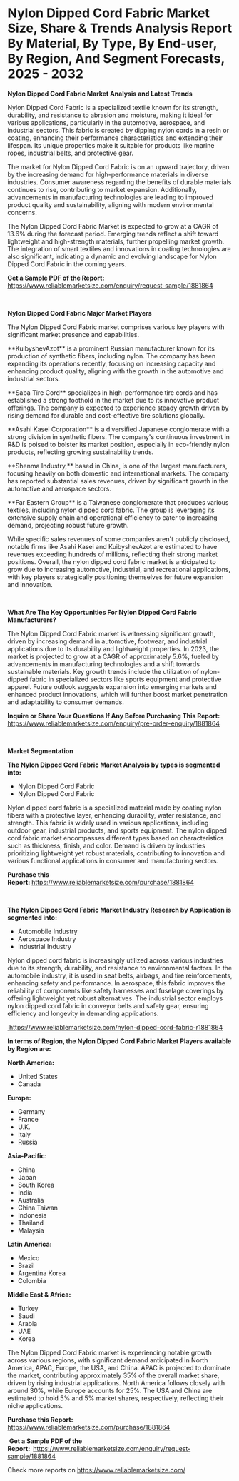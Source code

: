 <p><h1>Nylon Dipped Cord Fabric Market Size, Share & Trends Analysis Report By Material, By Type, By End-user, By Region, And Segment Forecasts, 2025 - 2032</h1></p><p><strong>Nylon Dipped Cord Fabric Market Analysis and Latest Trends</strong></p>
<p><p>Nylon Dipped Cord Fabric is a specialized textile known for its strength, durability, and resistance to abrasion and moisture, making it ideal for various applications, particularly in the automotive, aerospace, and industrial sectors. This fabric is created by dipping nylon cords in a resin or coating, enhancing their performance characteristics and extending their lifespan. Its unique properties make it suitable for products like marine ropes, industrial belts, and protective gear.</p><p>The market for Nylon Dipped Cord Fabric is on an upward trajectory, driven by the increasing demand for high-performance materials in diverse industries. Consumer awareness regarding the benefits of durable materials continues to rise, contributing to market expansion. Additionally, advancements in manufacturing technologies are leading to improved product quality and sustainability, aligning with modern environmental concerns.</p><p>The Nylon Dipped Cord Fabric Market is expected to grow at a CAGR of 13.6% during the forecast period. Emerging trends reflect a shift toward lightweight and high-strength materials, further propelling market growth. The integration of smart textiles and innovations in coating technologies are also significant, indicating a dynamic and evolving landscape for Nylon Dipped Cord Fabric in the coming years.</p></p>
<p><strong>Get a Sample PDF of the Report:&nbsp;</strong> <a href="https://www.reliablemarketsize.com/enquiry/request-sample/1881864?utm_campaign=1133&utm_medium=2&utm_source=Github&utm_content=ia&utm_term=04022025&utm_id=nylon-dipped-cord-fabric">https://www.reliablemarketsize.com/enquiry/request-sample/1881864</a></p>
<p>&nbsp;</p>
<p><strong>Nylon Dipped Cord Fabric Major Market Players</strong></p>
<p><p>The Nylon Dipped Cord Fabric market comprises various key players with significant market presence and capabilities. </p><p>**KuibyshevAzot** is a prominent Russian manufacturer known for its production of synthetic fibers, including nylon. The company has been expanding its operations recently, focusing on increasing capacity and enhancing product quality, aligning with the growth in the automotive and industrial sectors.</p><p>**Saba Tire Cord** specializes in high-performance tire cords and has established a strong foothold in the market due to its innovative product offerings. The company is expected to experience steady growth driven by rising demand for durable and cost-effective tire solutions globally.</p><p>**Asahi Kasei Corporation** is a diversified Japanese conglomerate with a strong division in synthetic fibers. The company's continuous investment in R&D is poised to bolster its market position, especially in eco-friendly nylon products, reflecting growing sustainability trends.</p><p>**Shenma Industry,** based in China, is one of the largest manufacturers, focusing heavily on both domestic and international markets. The company has reported substantial sales revenues, driven by significant growth in the automotive and aerospace sectors.</p><p>**Far Eastern Group** is a Taiwanese conglomerate that produces various textiles, including nylon dipped cord fabric. The group is leveraging its extensive supply chain and operational efficiency to cater to increasing demand, projecting robust future growth.</p><p>While specific sales revenues of some companies aren't publicly disclosed, notable firms like Asahi Kasei and KuibyshevAzot are estimated to have revenues exceeding hundreds of millions, reflecting their strong market positions. Overall, the nylon dipped cord fabric market is anticipated to grow due to increasing automotive, industrial, and recreational applications, with key players strategically positioning themselves for future expansion and innovation.</p></p>
<p>&nbsp;</p>
<p><strong>What Are The Key Opportunities For Nylon Dipped Cord Fabric Manufacturers?</strong></p>
<p><p>The Nylon Dipped Cord Fabric market is witnessing significant growth, driven by increasing demand in automotive, footwear, and industrial applications due to its durability and lightweight properties. In 2023, the market is projected to grow at a CAGR of approximately 5.6%, fueled by advancements in manufacturing technologies and a shift towards sustainable materials. Key growth trends include the utilization of nylon-dipped fabric in specialized sectors like sports equipment and protective apparel. Future outlook suggests expansion into emerging markets and enhanced product innovations, which will further boost market penetration and adaptability to consumer demands.</p></p>
<p><strong>Inquire or Share Your Questions If Any Before Purchasing This Report:</strong> <a href="https://www.reliablemarketsize.com/enquiry/pre-order-enquiry/1881864?utm_campaign=1133&utm_medium=2&utm_source=Github&utm_content=ia&utm_term=04022025&utm_id=nylon-dipped-cord-fabric">https://www.reliablemarketsize.com/enquiry/pre-order-enquiry/1881864</a></p>
<p>&nbsp;</p>
<p><strong>Market Segmentation</strong></p>
<p><strong>The Nylon Dipped Cord Fabric Market Analysis by types is segmented into:</strong></p>
<p><ul><li>Nylon Dipped Cord Fabric</li><li>Nylon Dipped Cord Fabric</li></ul></p>
<p><p>Nylon dipped cord fabric is a specialized material made by coating nylon fibers with a protective layer, enhancing durability, water resistance, and strength. This fabric is widely used in various applications, including outdoor gear, industrial products, and sports equipment. The nylon dipped cord fabric market encompasses different types based on characteristics such as thickness, finish, and color. Demand is driven by industries prioritizing lightweight yet robust materials, contributing to innovation and various functional applications in consumer and manufacturing sectors.</p></p>
<p><strong>Purchase this Report:&nbsp;</strong><a href="https://www.reliablemarketsize.com/purchase/1881864?utm_campaign=1133&utm_medium=2&utm_source=Github&utm_content=ia&utm_term=04022025&utm_id=nylon-dipped-cord-fabric">https://www.reliablemarketsize.com/purchase/1881864</a></p>
<p>&nbsp;</p>
<p><strong>The Nylon Dipped Cord Fabric Market Industry Research by Application is segmented into:</strong></p>
<p><ul><li>Automobile Industry</li><li>Aerospace Industry</li><li>Industrial Industry</li></ul></p>
<p><p>Nylon dipped cord fabric is increasingly utilized across various industries due to its strength, durability, and resistance to environmental factors. In the automobile industry, it is used in seat belts, airbags, and tire reinforcements, enhancing safety and performance. In aerospace, this fabric improves the reliability of components like safety harnesses and fuselage coverings by offering lightweight yet robust alternatives. The industrial sector employs nylon dipped cord fabric in conveyor belts and safety gear, ensuring efficiency and longevity in demanding applications.</p></p>
<p><a href="https://www.reliablemarketsize.com/nylon-dipped-cord-fabric-r1881864?utm_campaign=1133&utm_medium=2&utm_source=Github&utm_content=ia&utm_term=04022025&utm_id=nylon-dipped-cord-fabric">&nbsp;https://www.reliablemarketsize.com/nylon-dipped-cord-fabric-r1881864</a></p>
<p><strong>In terms of Region, the Nylon Dipped Cord Fabric Market Players available by Region are:</strong></p>
<p>
    <p> <strong> North America: </strong>
        <ul>
            <li>United States</li>
            <li>Canada</li>
        </ul>
        </p> 
    <p> <strong> Europe: </strong>
        <ul>
            <li>Germany</li>
            <li>France</li>
            <li>U.K.</li>
            <li>Italy</li>
            <li>Russia</li>
        </ul>
        </p> 
    <p> <strong> Asia-Pacific: </strong>
        <ul>
            <li>China</li>
            <li>Japan</li>
            <li>South Korea</li>
            <li>India</li>
            <li>Australia</li>
            <li>China Taiwan</li>
            <li>Indonesia</li>
            <li>Thailand</li>
            <li>Malaysia</li>
        </ul>
        </p> 
    <p> <strong> Latin America: </strong>
        <ul>
            <li>Mexico</li>
            <li>Brazil</li>
            <li>Argentina Korea</li>
            <li>Colombia</li>
        </ul>
        </p> 
    <p> <strong> Middle East & Africa: </strong>
        <ul>
            <li>Turkey</li>
            <li>Saudi</li>
            <li>Arabia</li>
            <li>UAE</li>
            <li>Korea</li>
        </ul>
    </p>
    </p>
<p><p>The Nylon Dipped Cord Fabric market is experiencing notable growth across various regions, with significant demand anticipated in North America, APAC, Europe, the USA, and China. APAC is projected to dominate the market, contributing approximately 35% of the overall market share, driven by rising industrial applications. North America follows closely with around 30%, while Europe accounts for 25%. The USA and China are estimated to hold 5% and 5% market shares, respectively, reflecting their niche applications.</p></p>
<p><strong>Purchase this Report: </strong><a href="https://www.reliablemarketsize.com/purchase/1881864?utm_campaign=1133&utm_medium=2&utm_source=Github&utm_content=ia&utm_term=04022025&utm_id=nylon-dipped-cord-fabric">https://www.reliablemarketsize.com/purchase/1881864</a></p>
<p>&nbsp;<strong>Get a Sample PDF of the Report:&nbsp;&nbsp;</strong><a href="https://www.reliablemarketsize.com/enquiry/request-sample/1881864?utm_campaign=1133&utm_medium=2&utm_source=Github&utm_content=ia&utm_term=04022025&utm_id=nylon-dipped-cord-fabric">https://www.reliablemarketsize.com/enquiry/request-sample/1881864</a></p>
<p><strong></strong></p>
<p>Check more reports on <a href="https://www.reliablemarketsize.com/?utm_campaign=1133&utm_medium=2&utm_source=Github&utm_content=ia&utm_term=04022025&utm_id=nylon-dipped-cord-fabric">https://www.reliablemarketsize.com/</a></p>